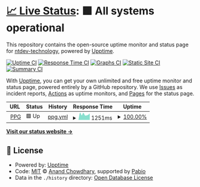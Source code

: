 # [📈 Live Status](https://ntdev-technology.github.io/upptime): <!--live status--> **🟩 All systems operational**

This repository contains the open-source uptime monitor and status page for [ntdev-technology](https://ntdev-technology.github.io/upptime), powered by [Upptime](https://github.com/upptime/upptime).

[![Uptime CI](https://github.com/ntdev-technology/upptime/workflows/Uptime%20CI/badge.svg)](https://github.com/ntdev-technology/upptime/actions?query=workflow%3A%22Uptime+CI%22)
[![Response Time CI](https://github.com/ntdev-technology/upptime/workflows/Response%20Time%20CI/badge.svg)](https://github.com/ntdev-technology/upptime/actions?query=workflow%3A%22Response+Time+CI%22)
[![Graphs CI](https://github.com/ntdev-technology/upptime/workflows/Graphs%20CI/badge.svg)](https://github.com/ntdev-technology/upptime/actions?query=workflow%3A%22Graphs+CI%22)
[![Static Site CI](https://github.com/ntdev-technology/upptime/workflows/Static%20Site%20CI/badge.svg)](https://github.com/ntdev-technology/upptime/actions?query=workflow%3A%22Static+Site+CI%22)
[![Summary CI](https://github.com/ntdev-technology/upptime/workflows/Summary%20CI/badge.svg)](https://github.com/ntdev-technology/upptime/actions?query=workflow%3A%22Summary+CI%22)

With [Upptime](https://upptime.js.org), you can get your own unlimited and free uptime monitor and status page, powered entirely by a GitHub repository. We use [Issues](https://github.com/ntdev-technology/upptime/issues) as incident reports, [Actions](https://github.com/ntdev-technology/upptime/actions) as uptime monitors, and [Pages](https://ntdev-technology.github.io/upptime) for the status page.

<!--start: status pages-->
<!-- This summary is generated by Upptime (https://github.com/upptime/upptime) -->
<!-- Do not edit this manually, your changes will be overwritten -->
<!-- prettier-ignore -->
| URL | Status | History | Response Time | Uptime |
| --- | ------ | ------- | ------------- | ------ |
| <img alt="" src="https://icons.duckduckgo.com/ip3/sijpekerk-ppg.nl.ico" height="13"> [PPG](http://sijpekerk-ppg.nl) | 🟩 Up | [ppg.yml](https://github.com/ntdev-technology/upptime/commits/HEAD/history/ppg.yml) | <details><summary><img alt="Response time graph" src="./graphs/ppg/response-time-week.png" height="20"> 1251ms</summary><br><a href="https://ntdev-technology.github.io/upptime/history/ppg"><img alt="Response time 741" src="https://img.shields.io/endpoint?url=https%3A%2F%2Fraw.githubusercontent.com%2Fntdev-technology%2Fupptime%2FHEAD%2Fapi%2Fppg%2Fresponse-time.json"></a><br><a href="https://ntdev-technology.github.io/upptime/history/ppg"><img alt="24-hour response time 5426" src="https://img.shields.io/endpoint?url=https%3A%2F%2Fraw.githubusercontent.com%2Fntdev-technology%2Fupptime%2FHEAD%2Fapi%2Fppg%2Fresponse-time-day.json"></a><br><a href="https://ntdev-technology.github.io/upptime/history/ppg"><img alt="7-day response time 1251" src="https://img.shields.io/endpoint?url=https%3A%2F%2Fraw.githubusercontent.com%2Fntdev-technology%2Fupptime%2FHEAD%2Fapi%2Fppg%2Fresponse-time-week.json"></a><br><a href="https://ntdev-technology.github.io/upptime/history/ppg"><img alt="30-day response time 741" src="https://img.shields.io/endpoint?url=https%3A%2F%2Fraw.githubusercontent.com%2Fntdev-technology%2Fupptime%2FHEAD%2Fapi%2Fppg%2Fresponse-time-month.json"></a><br><a href="https://ntdev-technology.github.io/upptime/history/ppg"><img alt="1-year response time 741" src="https://img.shields.io/endpoint?url=https%3A%2F%2Fraw.githubusercontent.com%2Fntdev-technology%2Fupptime%2FHEAD%2Fapi%2Fppg%2Fresponse-time-year.json"></a></details> | <details><summary><a href="https://ntdev-technology.github.io/upptime/history/ppg">100.00%</a></summary><a href="https://ntdev-technology.github.io/upptime/history/ppg"><img alt="All-time uptime 100.00%" src="https://img.shields.io/endpoint?url=https%3A%2F%2Fraw.githubusercontent.com%2Fntdev-technology%2Fupptime%2FHEAD%2Fapi%2Fppg%2Fuptime.json"></a><br><a href="https://ntdev-technology.github.io/upptime/history/ppg"><img alt="24-hour uptime 100.00%" src="https://img.shields.io/endpoint?url=https%3A%2F%2Fraw.githubusercontent.com%2Fntdev-technology%2Fupptime%2FHEAD%2Fapi%2Fppg%2Fuptime-day.json"></a><br><a href="https://ntdev-technology.github.io/upptime/history/ppg"><img alt="7-day uptime 100.00%" src="https://img.shields.io/endpoint?url=https%3A%2F%2Fraw.githubusercontent.com%2Fntdev-technology%2Fupptime%2FHEAD%2Fapi%2Fppg%2Fuptime-week.json"></a><br><a href="https://ntdev-technology.github.io/upptime/history/ppg"><img alt="30-day uptime 100.00%" src="https://img.shields.io/endpoint?url=https%3A%2F%2Fraw.githubusercontent.com%2Fntdev-technology%2Fupptime%2FHEAD%2Fapi%2Fppg%2Fuptime-month.json"></a><br><a href="https://ntdev-technology.github.io/upptime/history/ppg"><img alt="1-year uptime 100.00%" src="https://img.shields.io/endpoint?url=https%3A%2F%2Fraw.githubusercontent.com%2Fntdev-technology%2Fupptime%2FHEAD%2Fapi%2Fppg%2Fuptime-year.json"></a></details>

<!--end: status pages-->

[**Visit our status website →**](https://ntdev-technology.github.io/upptime)

## 📄 License

- Powered by: [Upptime](https://github.com/upptime/upptime)
- Code: [MIT](./LICENSE) © [Anand Chowdhary](https://anandchowdhary.com), supported by [Pabio](https://pabio.com)
- Data in the `./history` directory: [Open Database License](https://opendatacommons.org/licenses/odbl/1-0/)

